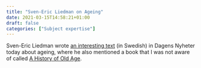 ```yaml
---
title: "Sven-Eric Liedman on Ageing"
date: 2021-03-15T14:58:21+01:00
draft: false
categories: ["Subject expertise"]
---
```



Sven-Eric Liedman wrote [an interesting text](/pdfs/sven-eric-liedman-om-att-aldras.pdf) (in Swedish) in Dagens Nyheter today about ageing, where he also mentioned a book that I was not aware of called [A History of Old Age](https://archive.fo/bpa8M).
